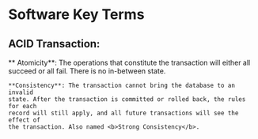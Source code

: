#  Software Key Terms
## ACID Transaction:
  
   
   ** Atomicity**: The operations that constitute the transaction will either
    all succeed or all fail. There is no in-between state.
 
    **Consistency**: The transaction cannot bring the database to an invalid
    state. After the transaction is committed or rolled back, the rules for each
    record will still apply, and all future transactions will see the effect of
    the transaction. Also named <b>Strong Consistency</b>.
  

